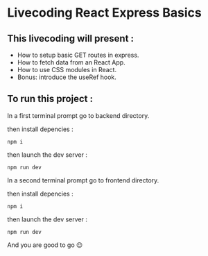 # Livecoding React Express Basics

## This livecoding will present :

- How to setup basic GET routes in express.
- How to fetch data from an React App.
- How to use CSS modules in React.
- Bonus: introduce the useRef hook.

## To run this project :

In a first terminal prompt go to backend directory.

then install depencies :

```shell
npm i
```

then launch the dev server :

```shell
npm run dev
```

In a second terminal prompt go to frontend directory.

then install depencies :

```shell
npm i
```

then launch the dev server :

```shell
npm run dev
```

And you are good to go 😉
